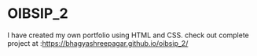 # OIBSIP_2
I have created my own portfolio using HTML and CSS.
check out complete project at :https://bhagyashreepagar.github.io/oibsip_2/
